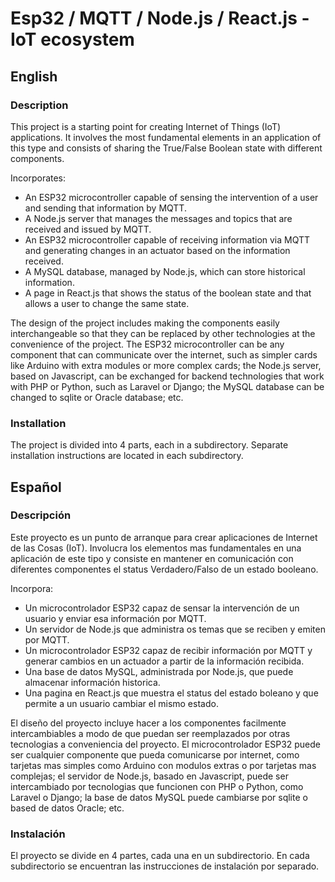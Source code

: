 # Esp32 / MQTT / Node.js / React.js - IoT ecosystem

## English
### Description
This project is a starting point for creating Internet of Things (IoT) applications. It involves the most fundamental elements in an application of this type and consists of sharing the True/False Boolean state with different components.

Incorporates:
- An ESP32 microcontroller capable of sensing the intervention of a user and sending that information by MQTT.
- A Node.js server that manages the messages and topics that are received and issued by MQTT.
- An ESP32 microcontroller capable of receiving information via MQTT and generating changes in an actuator based on the information received.
- A MySQL database, managed by Node.js, which can store historical information.
- A page in React.js that shows the status of the boolean state and that allows a user to change the same state.

The design of the project includes making the components easily interchangeable so that they can be replaced by other technologies at the convenience of the project. The ESP32 microcontroller can be any component that can communicate over the internet, such as simpler cards like Arduino with extra modules or more complex cards; the Node.js server, based on Javascript, can be exchanged for backend technologies that work with PHP or Python, such as Laravel or Django; the MySQL database can be changed to sqlite or Oracle database; etc.

### Installation
The project is divided into 4 parts, each in a subdirectory. Separate installation instructions are located in each subdirectory.

## Español
### Descripción
Este proyecto es un punto de arranque para crear aplicaciones de Internet de las Cosas (IoT). Involucra los elementos mas fundamentales en una aplicación de este tipo y consiste en mantener en comunicación con diferentes componentes el status Verdadero/Falso de un estado booleano.

Incorpora:
- Un microcontrolador ESP32 capaz de sensar la intervención de un usuario y enviar esa información por MQTT.
- Un servidor de Node.js que administra os temas que se reciben y emiten por MQTT.
- Un microcontrolador ESP32 capaz de recibir información por MQTT y generar cambios en un actuador a partir de la información recibida.
- Una base de datos MySQL, administrada por Node.js, que puede almacenar información historica.
- Una pagina en React.js que muestra el status del estado boleano y que permite a un usuario cambiar el mismo estado. 

El diseño del proyecto incluye hacer a los componentes facilmente intercambiables a modo de que puedan ser reemplazados por otras tecnologias a conveniencia del proyecto. El microcontrolador ESP32 puede ser cualquier componente que pueda comunicarse por internet, como tarjetas mas simples como Arduino con modulos extras o por tarjetas mas complejas; el servidor de Node.js, basado en Javascript, puede ser intercambiado por tecnologias que funcionen con PHP o Python, como Laravel o Django; la base de datos MySQL puede cambiarse por sqlite o based de datos Oracle; etc.

### Instalación
El proyecto se divide en 4 partes, cada una en un subdirectorio. En cada subdirectorio se encuentran las instrucciones de instalación por separado.
